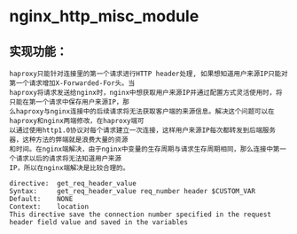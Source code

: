 nginx_http_misc_module
======================
实现功能：
---------------------
    haproxy只能针对连接里的第一个请求进行HTTP header处理, 如果想知道用户来源IP只能对第一个请求增加X-Forwarded-For头。当
    haproxy将请求发送给nginx时，nginx中想获取用户来源IP并通过配置方式灵活使用时，将只能在第一个请求中保存用户来源IP，那
    么haproxy与nginx连接中的后续请求将无法获取客户端的来源信息。解决这个问题可以在haproxy和nginx两端修改，在haproxy端可
    以通过使用http1.0协议对每个请求建立一次连接，这样用户来源IP每次都转发到后端服务器，这种方法的弊端就是浪费大量的资源
    和时间。在nginx端解决，由于nginx中变量的生存周期与请求生存周期相同，那么连接中第一个请求以后的请求将无法知道用户来源
    IP，所以在nginx端解决是比较合理的。

    directive:  get_req_header_value
    Syntax:     get_req_header_value req_number header $CUSTOM_VAR
    Default:    NONE
    Context:    location
    This directive save the connection number specified in the request header field value and saved in the variables
